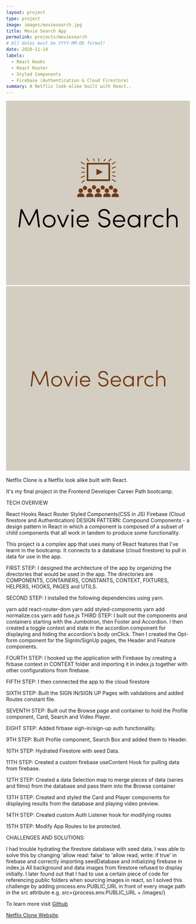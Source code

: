```yaml
---
layout: project
type: project
image: images/moviesearch.jpg
title: Movie Search App
permalink: projects/moviesearch
# All dates must be YYYY-MM-DD format!
date: 2020-11-24
labels:
  - React Hooks
  - React Router
  - Styled Components
  - Firebase (Authentication & Cloud Firestore)
summary: A Netflix look-alike built with React..
---
```


<div class="ui small rounded images">
  <img class="ui image" src="../images/moviesearch.jpg">
  <img class="ui image" src="../images/moviesearch2.jpg">
</div>

Netflix Clone is a Netflix look alike built with React.

It's my final project in the Frontend Developer Career Path bootcamp.

TECH OVERVIEW

React Hooks
React Router
Styled Components(CSS in JS)
Firebase (Cloud firestore and Authentication)
DESIGN PATTERN: Compound Components - a design pattern in React in which a component is composed of a subset of child components that all work in tandem to produce some functionality.

This project is a complex app that uses many of React features that I've learnt in the bootcamp. It connects to a database (cloud firestore) to pull in data for use in the app.

FIRST STEP: I designed the architecture of the app by organizing the directories that would be used in the app. The directories are COMPONENTS, CONTAINERS, CONSTANTS, CONTEXT, FIXTURES, HELPERS, HOOKS, PAGES and UTILS.

SECOND STEP: I installed the following dependencies using yarn.

yarn add react-router-dom
yarn add styled-components
yarn add normalize.css
yarn add fuse.js
THIRD STEP: I built out the components and containers starting with the Jumbotron, then Footer and Accordion. I then created a toggle context and state in the accordion component for displaying and hiding the accordion's body onClick. Then I created the Opt-form component for the SignIn/SignUp pages, the Header and Feature components.

FOURTH STEP: I hooked up the application with Firebase by creating a firbase context in CONTEXT folder and importing it in index.js together with other configurations from firebase.

FIFTH STEP: I then connected the app to the cloud firestore

SIXTH STEP: Built the SIGN IN/SIGN UP Pages with validations and added Routes constant file.

SEVENTH STEP: Built out the Browse page and container to hold the Profile component, Card, Search and Video Player.

EIGHT STEP: Added firbase sigh-in/sign-up auth functionality.

9TH STEP: Built Profile component, Search Box and added them to Header.

10TH STEP: Hydrated Firestore with seed Data.

11TH STEP: Created a custom firebase useContent Hook for pulling data from firebase.

12TH STEP: Created a data Selection map to merge pieces of data (series and films) from the database and pass them into the Browse container

13TH STEP: Created and styled the Card and Player components for displaying results from the database and playing video preview.

14TH STEP: Created custom Auth Listener hook for modifying routes

15TH STEP: Modify App Routes to be protected.

CHALLENGES AND SOLUTIONS:

I had trouble hydrating the firestore database with seed data. I was able to solve this by changing 'allow read: false' to 'allow read, write: if true' in firebase and correctly importing seedDatabase and initializing firebase in index.js
All background and data images from firestore refused to display initially. I later found out that I had to use a certain piece of code for referencing public folders when sourcing images in react, so I solved this challenge by adding process.env.PUBLIC_URL in front of every image path in the src attribute e.g. src={process.env.PUBLIC_URL + /images/}

To learn more visit <a href="https://github.com/PJMantoss/netflix-clone"><i class="large github icon "></i>Github</a>

[Netflix Clone Website](https://pjmantoss.github.io/netflix-clone/).
